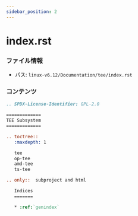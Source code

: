 ```yaml
---
sidebar_position: 2
---
```

# index.rst

### ファイル情報

- パス: `linux-v6.12/Documentation/tee/index.rst`

### コンテンツ

```rst
.. SPDX-License-Identifier: GPL-2.0

=============
TEE Subsystem
=============

.. toctree::
   :maxdepth: 1

   tee
   op-tee
   amd-tee
   ts-tee

.. only::  subproject and html

   Indices
   =======

   * :ref:`genindex`

```

